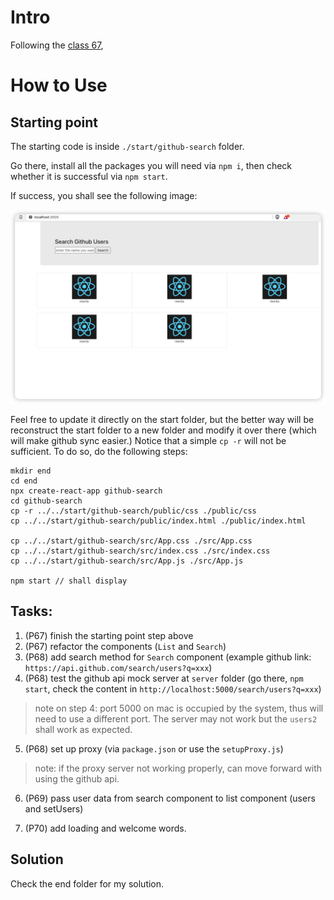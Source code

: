 # Intro

Following the [class 67](https://www.bilibili.com/video/BV1wy4y1D7JT/?p=67&vd_source=8db9aed6fce93c76e5e70916df97c4be),

# How to Use

## Starting point

The starting code is inside `./start/github-search` folder.

Go there, install all the packages you will need via `npm i`, then check whether it is successful via `npm start`.

If success, you shall see the following image:

![start-image](./start-image.png)

Feel free to update it directly on the start folder, but the better way will be reconstruct the start folder to a new folder and modify it over there (which will make github sync easier.) Notice that a simple `cp -r` will not be sufficient. To do so, do the following steps:

```
mkdir end
cd end
npx create-react-app github-search
cd github-search
cp -r ../../start/github-search/public/css ./public/css
cp ../../start/github-search/public/index.html ./public/index.html

cp ../../start/github-search/src/App.css ./src/App.css
cp ../../start/github-search/src/index.css ./src/index.css
cp ../../start/github-search/src/App.js ./src/App.js

npm start // shall display
```

## Tasks:

1. (P67) finish the starting point step above
2. (P67) refactor the components (`List` and `Search`)
3. (P68) add search method for `Search` component (example github link: `https://api.github.com/search/users?q=xxx`)
4. (P68) test the github api mock server at `server` folder (go there, `npm start`, check the content in `http://localhost:5000/search/users?q=xxx`)

> note on step 4: port 5000 on mac is occupied by the system, thus will need to use a different port. The server may not work but the `users2` shall work as expected.

5. (P68) set up proxy (via `package.json` or use the `setupProxy.js`)

> note: if the proxy server not working properly, can move forward with using the github api.

6. (P69) pass user data from search component to list component (users and setUsers)

7. (P70) add loading and welcome words.

## Solution

Check the end folder for my solution.
